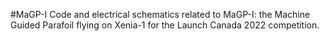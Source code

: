 #MaGP-I
Code and electrical schematics related to MaGP-I: the Machine Guided Parafoil flying on Xenia-1 for the Launch Canada 2022 competition. 
